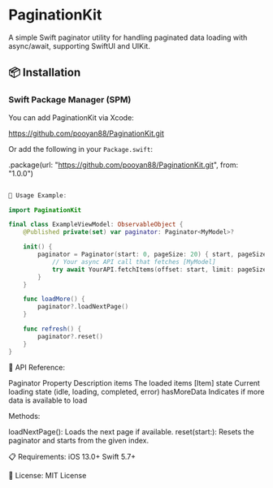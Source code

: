 # PaginationKit

A simple Swift paginator utility for handling paginated data loading with async/await, supporting SwiftUI and UIKit.

## 📦 Installation

### Swift Package Manager (SPM)

You can add PaginationKit via Xcode:

https://github.com/pooyan88/PaginationKit.git


Or add the following in your `Package.swift`:

.package(url: "https://github.com/pooyan88/PaginationKit.git", from: "1.0.0")

```swift

🚀 Usage Example:

import PaginationKit

final class ExampleViewModel: ObservableObject {
    @Published private(set) var paginator: Paginator<MyModel>?

    init() {
        paginator = Paginator(start: 0, pageSize: 20) { start, pageSize in
            // Your async API call that fetches [MyModel]
            try await YourAPI.fetchItems(offset: start, limit: pageSize)
        }
    }

    func loadMore() {
        paginator?.loadNextPage()
    }

    func refresh() {
        paginator?.reset()
    }
}
```

🧩 API Reference:

Paginator<Item>
Property	Description
items	The loaded items [Item]
state	Current loading state (idle, loading, completed, error)
hasMoreData	Indicates if more data is available to load

Methods:

loadNextPage(): Loads the next page if available.
reset(start:): Resets the paginator and starts from the given index.

📋 Requirements:
iOS 13.0+
Swift 5.7+

📄 License:
MIT License
